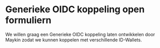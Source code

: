 # Generieke OIDC koppeling open formuliern

We willen graag een Generieke OIDC koppeling laten ontwikkelen door Maykin zodat we kunnen koppelen met verschillende ID-Wallets.